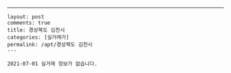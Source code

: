 ---
    layout: post
    comments: true
    title: 경상북도 김천시
    categories: [실거래가]
    permalink: /apt/경상북도 김천시
    ---

    2021-07-01 실거래 정보가 없습니다.

    